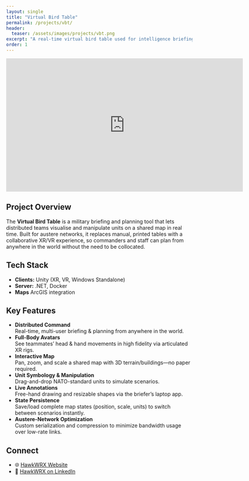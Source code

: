 ```yaml
---
layout: single
title: "Virtual Bird Table"
permalink: /projects/vbt/
header:
  teaser: /assets/images/projects/vbt.png
excerpt: "A real-time virtual bird table used for intelligence briefing and planning."
order: 1
---
```


<iframe src="https://player.vimeo.com/video/1078775185?h=478151ecdc&title=0&byline=0&portrait=0&badge=0&autoplay=1&muted=1&controls=0&loop=1"  
        width="640"  
        height="360"  
        frameborder="0"  
        allow="autoplay; fullscreen; picture-in-picture"  
        allowfullscreen>
</iframe>

## Project Overview
The **Virtual Bird Table** is a military briefing and planning tool that lets distributed teams visualise and manipulate units on a shared map in real time. Built for austere networks, it replaces manual, printed tables with a collaborative XR/VR experience, so commanders and staff can plan from anywhere in the world without the need to be collocated.

## Tech Stack
- **Clients:** Unity (XR, VR, Windows Standalone) 
- **Server:** .NET, Docker
- **Maps** ArcGIS integration

## Key Features
- **Distributed Command**  
  Real-time, multi-user briefing & planning from anywhere in the world.  
- **Full-Body Avatars**  
  See teammates’ head & hand movements in high fidelity via articulated XR rigs.  
- **Interactive Map**  
  Pan, zoom, and scale a shared map with 3D terrain/buildings—no paper required.  
- **Unit Symbology & Manipulation**  
  Drag-and-drop NATO-standard units to simulate scenarios.  
- **Live Annotations**  
  Free-hand drawing and resizable shapes via the briefer’s laptop app.  
- **State Persistence**  
  Save/load complete map states (position, scale, units) to switch between scenarios instantly.  
- **Austere-Network Optimization**  
  Custom serialization and compression to minimize bandwidth usage over low-rate links.

<!---
## Technical Deep Dive
> _TBC—please add any architecture diagrams, key algorithms (e.g. map tiling, state sync), data formats, or performance-tuning tricks you’d like highlighted._

## Lessons Learned & Next Steps
- **Challenges Overcome:** _TBC (e.g. balancing network load vs. update fidelity; XR UX hurdles; map rendering pipelines)_  
- **Future Enhancements:** _TBC (e.g. AI-assisted planning, offline mode, mobile support)_
--->

## Connect
- 🌐 [HawkWRX Website](https://www.hawkwrx.com/)  
- 🔗 [HawkWRX on LinkedIn](https://www.linkedin.com/company/hawkwrx/)
